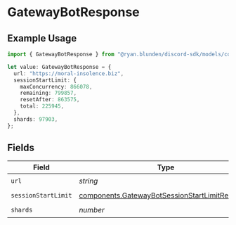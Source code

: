 # GatewayBotResponse

## Example Usage

```typescript
import { GatewayBotResponse } from "@ryan.blunden/discord-sdk/models/components";

let value: GatewayBotResponse = {
  url: "https://moral-insolence.biz",
  sessionStartLimit: {
    maxConcurrency: 866078,
    remaining: 799857,
    resetAfter: 863575,
    total: 225945,
  },
  shards: 97903,
};
```

## Fields

| Field                                                                                                            | Type                                                                                                             | Required                                                                                                         | Description                                                                                                      |
| ---------------------------------------------------------------------------------------------------------------- | ---------------------------------------------------------------------------------------------------------------- | ---------------------------------------------------------------------------------------------------------------- | ---------------------------------------------------------------------------------------------------------------- |
| `url`                                                                                                            | *string*                                                                                                         | :heavy_check_mark:                                                                                               | N/A                                                                                                              |
| `sessionStartLimit`                                                                                              | [components.GatewayBotSessionStartLimitResponse](../../models/components/gatewaybotsessionstartlimitresponse.md) | :heavy_check_mark:                                                                                               | N/A                                                                                                              |
| `shards`                                                                                                         | *number*                                                                                                         | :heavy_check_mark:                                                                                               | N/A                                                                                                              |